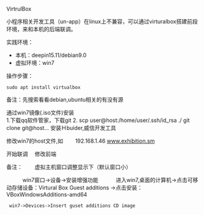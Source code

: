 VirtrulBox

小程序相关开发工具（un-app）在linux上不兼容，可以通过virturalbox搭建前段环境，来和本机的后端联调。  

实践环境：  
- 本机：deepin15.11/debian9.0
- 虚拟环境：win7

操作步骤：  

```
sudo apt install virtualbox
```
备注：先搜索看看debian,ubuntu相关的有没有源  

通过win7镜像(.iso文件)安装  
  1.下载qq软件管家，下载git
  2. scp user@host:/home/user/.ssh/id_rsa ./ 
    git clone git@host...
	安装Ｈbuider,威信开发工具

修改win7的host文件,如
　　192.168.1.46 www.exhibition.sm  

开始联调
　修改前端


备注：　
　虚拟主机窗口调整显示下（默认窗口小）

　　　win7窗口->设备->安装增强功能
　　　进入win7,桌面的计算机->点击可移动存储设备：Virtural Box Guest additions
        ->点击安装：VBoxWindowsAdditions-amd64
  
     win7->Devices->Insert guset additions CD image
	 




